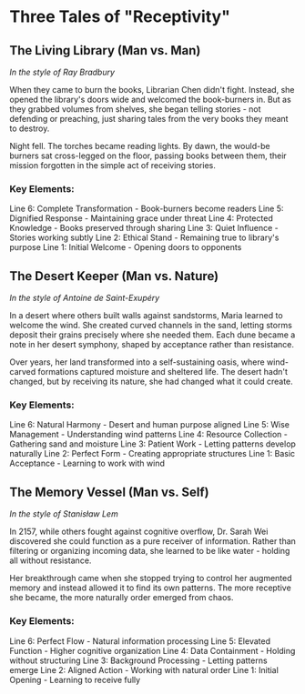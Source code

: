 # Three Tales of "Receptivity"

## The Living Library (Man vs. Man)
*In the style of Ray Bradbury*

When they came to burn the books, Librarian Chen didn't fight. Instead, she opened the library's doors wide and welcomed the book-burners in. But as they grabbed volumes from shelves, she began telling stories - not defending or preaching, just sharing tales from the very books they meant to destroy.

Night fell. The torches became reading lights. By dawn, the would-be burners sat cross-legged on the floor, passing books between them, their mission forgotten in the simple act of receiving stories.

### Key Elements:
Line 6: Complete Transformation - Book-burners become readers
Line 5: Dignified Response - Maintaining grace under threat
Line 4: Protected Knowledge - Books preserved through sharing
Line 3: Quiet Influence - Stories working subtly
Line 2: Ethical Stand - Remaining true to library's purpose
Line 1: Initial Welcome - Opening doors to opponents

## The Desert Keeper (Man vs. Nature)
*In the style of Antoine de Saint-Exupéry*

In a desert where others built walls against sandstorms, Maria learned to welcome the wind. She created curved channels in the sand, letting storms deposit their grains precisely where she needed them. Each dune became a note in her desert symphony, shaped by acceptance rather than resistance.

Over years, her land transformed into a self-sustaining oasis, where wind-carved formations captured moisture and sheltered life. The desert hadn't changed, but by receiving its nature, she had changed what it could create.

### Key Elements:
Line 6: Natural Harmony - Desert and human purpose aligned
Line 5: Wise Management - Understanding wind patterns
Line 4: Resource Collection - Gathering sand and moisture
Line 3: Patient Work - Letting patterns develop naturally
Line 2: Perfect Form - Creating appropriate structures
Line 1: Basic Acceptance - Learning to work with wind

## The Memory Vessel (Man vs. Self)
*In the style of Stanisław Lem*

In 2157, while others fought against cognitive overflow, Dr. Sarah Wei discovered she could function as a pure receiver of information. Rather than filtering or organizing incoming data, she learned to be like water - holding all without resistance.

Her breakthrough came when she stopped trying to control her augmented memory and instead allowed it to find its own patterns. The more receptive she became, the more naturally order emerged from chaos.

### Key Elements:
Line 6: Perfect Flow - Natural information processing
Line 5: Elevated Function - Higher cognitive organization
Line 4: Data Containment - Holding without structuring
Line 3: Background Processing - Letting patterns emerge
Line 2: Aligned Action - Working with natural order
Line 1: Initial Opening - Learning to receive fully